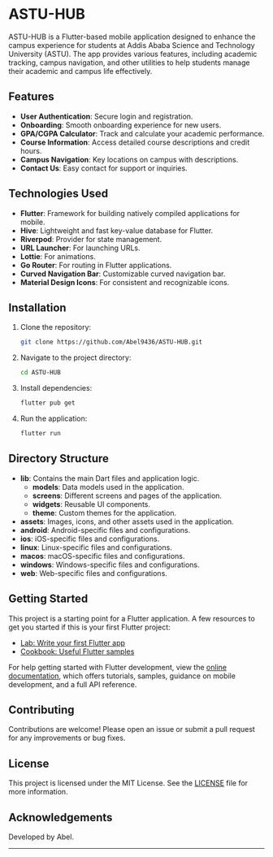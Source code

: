 
# ASTU-HUB


ASTU-HUB is a Flutter-based mobile application designed to enhance the campus experience for students at Addis Ababa Science and Technology University (ASTU). The app provides various features, including academic tracking, campus navigation, and other utilities to help students manage their academic and campus life effectively.

## Features

- **User Authentication**: Secure login and registration.
- **Onboarding**: Smooth onboarding experience for new users.
- **GPA/CGPA Calculator**: Track and calculate your academic performance.
- **Course Information**: Access detailed course descriptions and credit hours.
- **Campus Navigation**: Key locations on campus with descriptions.
- **Contact Us**: Easy contact for support or inquiries.

## Technologies Used

- **Flutter**: Framework for building natively compiled applications for mobile.
- **Hive**: Lightweight and fast key-value database for Flutter.
- **Riverpod**: Provider for state management.
- **URL Launcher**: For launching URLs.
- **Lottie**: For animations.
- **Go Router**: For routing in Flutter applications.
- **Curved Navigation Bar**: Customizable curved navigation bar.
- **Material Design Icons**: For consistent and recognizable icons.

## Installation

1. Clone the repository:
    ```sh
    git clone https://github.com/Abel9436/ASTU-HUB.git
    ```
2. Navigate to the project directory:
    ```sh
    cd ASTU-HUB
    ```
3. Install dependencies:
    ```sh
    flutter pub get
    ```
4. Run the application:
    ```sh
    flutter run
    ```

## Directory Structure

- **lib**: Contains the main Dart files and application logic.
  - **models**: Data models used in the application.
  - **screens**: Different screens and pages of the application.
  - **widgets**: Reusable UI components.
  - **theme**: Custom themes for the application.
- **assets**: Images, icons, and other assets used in the application.
- **android**: Android-specific files and configurations.
- **ios**: iOS-specific files and configurations.
- **linux**: Linux-specific files and configurations.
- **macos**: macOS-specific files and configurations.
- **windows**: Windows-specific files and configurations.
- **web**: Web-specific files and configurations.

## Getting Started

This project is a starting point for a Flutter application. A few resources to get you started if this is your first Flutter project:
- [Lab: Write your first Flutter app](https://docs.flutter.dev/get-started/codelab)
- [Cookbook: Useful Flutter samples](https://docs.flutter.dev/cookbook)

For help getting started with Flutter development, view the [online documentation](https://docs.flutter.dev/), which offers tutorials, samples, guidance on mobile development, and a full API reference.

## Contributing

Contributions are welcome! Please open an issue or submit a pull request for any improvements or bug fixes.

## License

This project is licensed under the MIT License. See the [LICENSE](LICENSE) file for more information.

## Acknowledgements

Developed by Abel.

---


